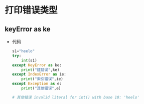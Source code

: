 # 打印错误类型

## keyError as ke

+ 代码

  ```py
  s1="heelo"
  try:
      int(s1)
  except KeyError as ke:
      print("建错误",ke)
  except IndexError as ie:
      print("索引错误",ie)
  except Exception as e:
      print("其他错误",e)

  # 其他错误 invalid literal for int() with base 10: 'heelo'
  ```
